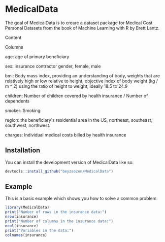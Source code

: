 
# MedicalData

<!-- badges: start -->
<!-- badges: end -->

The goal of MedicalData is to creare a dataset package for Medical Cost Personal Datasets from the book of Machine Learning with R by Brett Lantz. 

Content

Columns

age: age of primary beneficiary

sex: insurance contractor gender, female, male

bmi: Body mass index, providing an understanding of body, weights that are relatively high or low relative to height,
objective index of body weight (kg / m ^ 2) using the ratio of height to weight, ideally 18.5 to 24.9

children: Number of children covered by health insurance / Number of dependents

smoker: Smoking

region: the beneficiary's residential area in the US, northeast, southeast, southwest, northwest.

charges: Individual medical costs billed by health insurance

## Installation

You can install the development version of MedicalData like so:

``` r
devtools::install_github("beyzaozen/MedicalData")
```

## Example

This is a basic example which shows you how to solve a common problem:

``` r
library(MedicalData)
print("Number of rows in the insurance data:")
nrow(insurance)
print("Number of columns in the insurance data:")
ncol(insurance)
print("Variables in the data:")
colnames(insurance)
```

